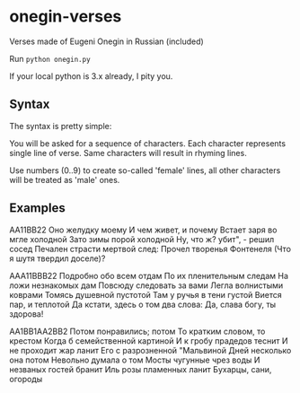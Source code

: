 # onegin-verses
Verses made of Eugeni Onegin in Russian (included)

Run `python onegin.py`

If your local python is 3.x already, I pity you.


## Syntax
The syntax is pretty simple:

You will be asked for a sequence of characters. Each character represents single line of verse. Same characters will result in rhyming lines. 

Use numbers (0..9) to create so-called 'female' lines, all other characters will be treated as 'male' ones.

## Examples

AA11BB22
    Оно желудку моему
    И чем живет, и почему
    Встает заря во мгле холодной
    Зато зимы порой холодной
    Ну, что ж? убит", - решил сосед
    Печален страсти мертвой след:
    Прочел творенья Фонтенеля
    (Что я шутя твердил доселе)?


AAA11BBB22
    Подробно обо всем отдам
    По их пленительным следам
    На ложи незнакомых дам
    Повсюду следовать за вами
    Легла волнистыми коврами
    Томясь душевной пустотой
    Там у ручья в тени густой
    Виется пар, и теплотой
    Да кстати, здесь о том два слова:
    Да, слава богу, ты здорова!

AA1BB1AA2BB2
    Потом понравились; потом
    То кратким словом, то крестом
    Когда б семейственной картиной
    И к гробу прадедов теснит
    И не проходит жар ланит
    Его с разрозненной "Мальвиной
    Дней несколько она потом
    Невольно думала о том
    Мосты чугунные чрез воды
    И незваных гостей бранит
    Иль розы пламенных ланит
    Бухарцы, сани, огороды

